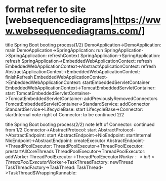 # format refer to site [websequencediagrams|https://www.websequencediagrams.com/]

title Spring Boot booting process(1/2)
DemoApplication->DemoApplication: main
DemoApplication->SpringApplication: run
SpringApplication->SpringApplication: refreshContext
SpringApplication->SpringApplication: refresh
SpringApplication->EmbeddedWebApplicationContext: refresh
EmbeddedWebApplicationContext->AbstractApplicationContext: refresh
AbstractApplicationContext->EmbeddedWebApplicationContext: finishRefresh
EmbeddedWebApplicationContext->EmbeddedWebApplicationContext: startEmbeddedServletContainer
EmbeddedWebApplicationContext->TomcatEmbeddedServletContainer: start
TomcatEmbeddedServletContainer->TomcatEmbeddedServletContainer: addPreviouslyRemovedConnectors
TomcatEmbeddedServletContainer->StandardService: addConnector
StandardService->LifecycleBase: start
LifecycleBase->Connector: startInternal
note right of Connector: to be continued 2/2

title Spring Boot booting process(2/2)
note left of Connector: continued from 1/2
Connector->AbstractProtocol: start
AbstractProtocol->AbstractEndpoint: start
AbstractEndpoint->NioEndpoint: startInternal
NioEndpoint->AbstractEndpoint: createExecutor
AbstractEndpoint->ThreadPoolExecutor: <init>
ThreadPoolExecutor->ThreadPoolExecutor: prestartAllCoreThreads
ThreadPoolExecutor->ThreadPoolExecutor: addWorker
ThreadPoolExecutor->ThreadPoolExecutor$Worker: <init>
ThreadPoolExecutor$Worker->TaskThreadFactory: newThread
TaskThreadFactory->TaskThread: <init>
TaskThread->TaskThread$WrappingRunnable: <init>
